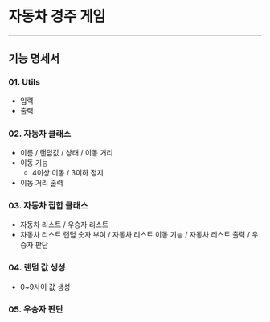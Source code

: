 # 자동차 경주 게임

<hr>

## 기능 명세서 
### 01. Utils 
 - 입력 
 - 출력

### 02. 자동차 클래스 
 - 이름 / 랜덤값 / 상태 / 이동 거리 
 - 이동 기능 
   - 4이상 이동 / 3이하 정지
 - 이동 거리 출력

### 03. 자동차 집합 클래스
 - 자동차 리스트 / 우승자 리스트 
 - 자동차 리스트 랜덤 숫자 부여 / 자동차 리스트 이동 기능 / 자동차 리스트 출력 / 우승자 판단

### 04. 랜덤 값 생성
 - 0~9사이 값 생성


### 05. 우승자 판단
